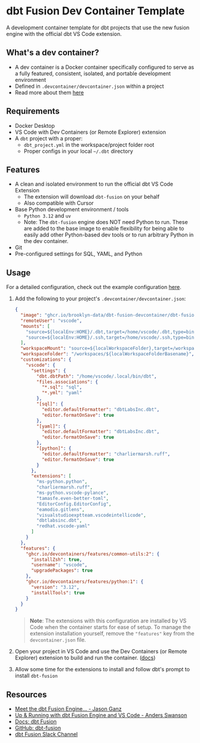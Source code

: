 # dbt Fusion Dev Container Template

A development container template for dbt projects that use the new fusion engine with the official dbt VS Code extension. 

## What's a dev container?
- A dev container is a Docker container specifically configured to serve as a fully featured, consistent, isolated, and portable development environment
- Defined in `.devcontainer/devcontainer.json` within a project
- Read more about them [here](https://docs.github.com/en/codespaces/setting-up-your-project-for-codespaces/adding-a-dev-container-configuration/introduction-to-dev-containers)

## Requirements
- Docker Desktop
- VS Code with Dev Containers (or Remote Explorer) extension
- A `dbt` project with a proper:
  - `dbt_project.yml` in the workspace/project folder root
  - Proper configs in your local `~/.dbt` directory

## Features
- A clean and isolated environment to run the official dbt VS Code Extension 
  - The extension will download `dbt-fusion` on your behalf
  - Also compatible with Cursor
- Base Python development environment / tools
  - `Python 3.12` and `uv`
  - Note: The `dbt-fusion` engine does NOT need Python to run. These are added to the base image to enable flexibility for being able to easily add other Python-based dev tools or to run arbitrary Python in the dev container.
- Git
- Pre-configured settings for SQL, YAML, and Python

## Usage
For a detailed configuration, check out the example configuration [here](https://github.com/brooklyn-data/dbt-fusion-devcontainer/blob/main/src/dbt-fusion/.devcontainer/devcontainer.json).

1. Add the following to your project's `.devcontainer/devcontainer.json`:
   ```json
   {
     "image": "ghcr.io/brooklyn-data/dbt-fusion-devcontainer/dbt-fusion:latest",
     "remoteUser": "vscode",
     "mounts": [
       "source=${localEnv:HOME}/.dbt,target=/home/vscode/.dbt,type=bind",
       "source=${localEnv:HOME}/.ssh,target=/home/vscode/.ssh,type=bind" # mount if git authentication uses SSH
     ],
     "workspaceMount": "source=${localWorkspaceFolder},target=/workspaces/${localWorkspaceFolderBasename},type=bind,consistency=cached",
     "workspaceFolder": "/workspaces/${localWorkspaceFolderBasename}",
     "customizations": {
       "vscode": {
         "settings": {
           "dbt.dbtPath": "/home/vscode/.local/bin/dbt",
           "files.associations": {
             "*.sql": "sql",
             "*.yml": "yaml"
           },
           "[sql]": {
             "editor.defaultFormatter": "dbtLabsInc.dbt",
             "editor.formatOnSave": true
           },
           "[yaml]": {
             "editor.defaultFormatter": "dbtLabsInc.dbt",
             "editor.formatOnSave": true
           },
           "[python]": {
             "editor.defaultFormatter": "charliermarsh.ruff",
             "editor.formatOnSave": true
           }
         },
         "extensions": [
           "ms-python.python",
           "charliermarsh.ruff",
           "ms-python.vscode-pylance",
           "tamasfe.even-better-toml",
           "EditorConfig.EditorConfig",
           "eamodio.gitlens",
           "visualstudioexptteam.vscodeintellicode",
           "dbtlabsinc.dbt",
           "redhat.vscode-yaml"
         ]
       }
     },
     "features": {
       "ghcr.io/devcontainers/features/common-utils:2": {
         "installZsh": true,
         "username": "vscode",
         "upgradePackages": true
       },
       "ghcr.io/devcontainers/features/python:1": {
         "version": "3.12",
         "installTools": true
       }
     }
   }
   ```

   > **Note**: The extensions with this configuration are installed by VS Code when the container starts for ease of setup. To manage the extension installation yourself, remove the `"features"` key from the `devcontainer.json` file.

2. Open your project in VS Code and use the Dev Containers (or Remote Explorer) extension to build and run the container. ([docs](https://code.visualstudio.com/docs/devcontainers/containers))

3. Allow some time for the extensions to install and follow dbt's prompt to install `dbt-fusion`

## Resources
- [Meet the dbt Fusion Engine... - Jason Ganz](https://docs.getdbt.com/blog/dbt-fusion-engine)
- [Up & Running with dbt Fusion Engine and VS Code - Anders Swanson](https://www.loom.com/share/c6f72d2525b24178a76c6679e43dbc06)
- [Docs: dbt Fusion](https://docs.getdbt.com/docs/fusion/about-fusion)
- [GitHub: dbt-fusion](https://github.com/dbt-labs/dbt-fusion)
- [dbt Fusion Slack Channel](https://getdbt.slack.com/archives/C088YCAB6GH)
